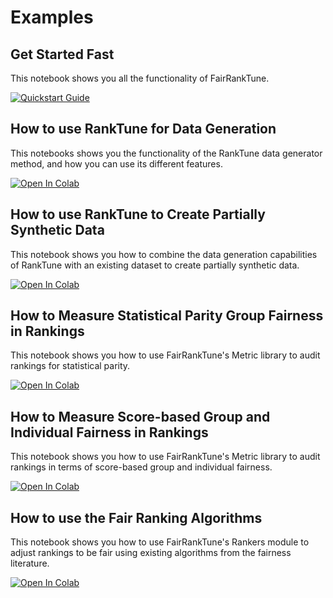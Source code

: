 # Examples

## Get Started Fast
This notebook shows you all the functionality of FairRankTune. 

[![Quickstart Guide](https://colab.research.google.com/assets/colab-badge.svg)](https://colab.research.google.com/github/KCachel/FairRankTune/blob/main/examples/1_quickstart.ipynb)

## How to use RankTune for Data Generation
This notebooks shows you the functionality of the RankTune data generator method, and how you can use its different features.

[![Open In Colab](https://colab.research.google.com/assets/colab-badge.svg)](https://colab.research.google.com/github/KCachel/FairRankTune/blob/main/examples/2_ranktune.ipynb)

## How to use RankTune to Create Partially Synthetic Data
This notebook shows you how to combine the data generation capabilities of RankTune with an existing dataset to create partially synthetic data.

[![Open In Colab](https://colab.research.google.com/assets/colab-badge.svg)](https://colab.research.google.com/github/KCachel/FairRankTune/blob/main/examples/3_ranktune_augment.ipynb)

## How to Measure Statistical Parity Group Fairness in Rankings 
This notebook shows you how to use FairRankTune's Metric library to audit rankings for statistical parity.

[![Open In Colab](https://colab.research.google.com/assets/colab-badge.svg)](https://colab.research.google.com/github/KCachel/FairRankTune/blob/main/examples/4_statisticalparitymetrics.ipynb) 

## How to Measure Score-based Group and Individual Fairness in Rankings 
This notebook shows you how to use FairRankTune's Metric library to audit rankings in terms of score-based group and individual fairness.

[![Open In Colab](https://colab.research.google.com/assets/colab-badge.svg)](https://colab.research.google.com/github/KCachel/FairRankTune/blob/main/examples/5_scorebasedmetrics.ipynb) 

## How to use the Fair Ranking Algorithms
This notebook shows you how to use FairRankTune's Rankers module to adjust rankings to be fair using existing algorithms from the fairness literature.

[![Open In Colab](https://colab.research.google.com/assets/colab-badge.svg)](https://colab.research.google.com/github/KCachel/FairRankTune/blob/main/examples/5_scorebasedmetrics.ipynb)